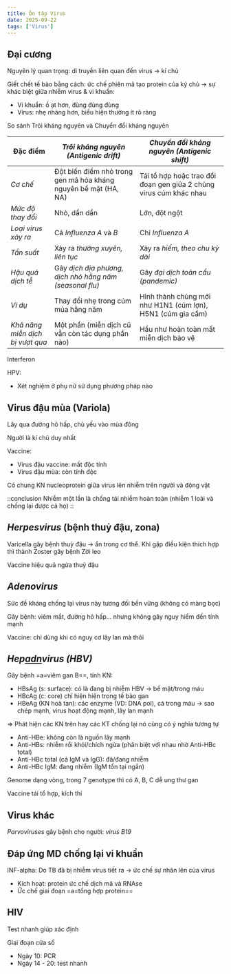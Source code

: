 ```yaml
---
title: Ôn tập Virus
date: 2025-09-22
tags: ['Virus']
---
```


## Đại cương

Nguyên lý quan trọng: di truyền liên quan đến virus -> kí chủ

Giết chết tế bào bằng cách: ức chế phiên mã tạo protein của ký chủ -> sự khác biệt giữa nhiễm virus & vi khuẩn:

- Vi khuẩn: ồ ạt hơn, đùng đùng đùng
- Virus: nhẹ nhàng hơn, biểu hiện thường ít rõ ràng

So sánh Trôi kháng nguyên và Chuyển đổi kháng nguyên

| Đặc điểm | *Trôi kháng nguyên (Antigenic drift)* | *Chuyển đổi kháng nguyên (Antigenic shift)* |
|-----------|------------------------------------------|-----------------------------------------------|
| *Cơ chế* | Đột biến điểm nhỏ trong gen mã hóa kháng nguyên bề mặt (HA, NA) | Tái tổ hợp hoặc trao đổi đoạn gen giữa 2 chủng virus cúm khác nhau |
| *Mức độ thay đổi* | Nhỏ, dần dần | Lớn, đột ngột |
| *Loại virus xảy ra* | Cả *Influenza A* và *B* | Chỉ *Influenza A* |
| *Tần suất* | Xảy ra *thường xuyên, liên tục* | Xảy ra *hiếm, theo chu kỳ dài* |
| *Hậu quả dịch tễ* | Gây *dịch địa phương, dịch nhỏ hằng năm (seasonal flu)* | Gây *đại dịch toàn cầu (pandemic)* |
| *Ví dụ* | Thay đổi nhẹ trong cúm mùa hằng năm | Hình thành chủng mới như H1N1 (cúm lợn), H5N1 (cúm gia cầm) |
| *Khả năng miễn dịch bị vượt qua* | Một phần (miễn dịch cũ vẫn còn tác dụng phần nào) | Hầu như hoàn toàn mất miễn dịch bảo vệ |

Interferon

HPV:

- Xét nghiệm ở phụ nữ sử dụng phương pháp nào

## Virus đậu mùa (Variola)

Lây qua đường hô hấp, chủ yếu vào mùa đông

Người là kí chủ duy nhất

Vaccine:

- Virus đậu vaccine: mất độc tính
- Virus đậu mùa: còn tính độc

Có chung KN nucleoprotein giữa virus lên nhiễm trên người và động vật

::conclusion
Nhiễm một lần là chống tái nhiễm hoàn toàn (nhiễm 1 loài và chống lại được cả họ)
::

## *Herpesvirus* (bệnh thuỷ đậu, zona)

Varicella gây bệnh thuỷ đậu -> ẩn trong cơ thể.
Khi gặp điều kiện thích hợp thì thành Zoster gây bệnh Zời leo

Vaccine hiệu quả ngừa thuỷ đậu

## *Adenovirus*

Sức đề kháng chống lại virus này tương đối bền vững (không có màng bọc)

Gây bệnh: viêm mắt, đường hô hấp... nhưng không gây nguy hiểm đến tính mạnh

Vaccine: chỉ dùng khi có nguy cơ lây lan mà thôi

## *Hep<u>adn</u>virus (HBV)*

Gây bệnh =a=viêm gan B==, tính KN:

- HBsAg (s: surface): có là đang bị nhiễm HBV -> bề mặt/trong máu
- HBcAg (c: core) chỉ hiện hiện trong tế bào gan
- HBeAg (KN hoà tan): các enzyme (VD: DNA pol), cả trong máu -> sao chép mạnh, virus hoạt động mạnh, lây lan mạnh

=> Phát hiện các KN trên hay các KT chống lại nó cũng có ý nghĩa tương tự

- Anti-HBe: không còn là nguồn lây mạnh
- Anti-HBs: nhiễm rồi khỏi/chích ngừa (phân biệt với nhau nhờ Anti-HBc total)
- Anti-HBc total (cả IgM và IgG): đã/đang nhiễm
- Anti-HBc IgM: đang nhiễm (IgM tồn tại ngắn)

Genome dạng vòng, trong 7 genotype thì có A, B, C dễ ung thư gan

Vaccine tái tổ hợp, kích thí

## Virus khác

*Parvoviruses* gây bệnh cho người: <i>virus B19</i>

## Đáp ứng MD chống lại vi khuẩn

INF-alpha: Do TB đã bị nhiễm virus tiết ra -> ức chế sự nhân lên của virus

- Kích hoạt: protein ức chế dịch mã và RNAse
- Ức chế giai đoạn =a=tổng hợp protein==

## HIV

Test nhanh giúp xác định

Giai đoạn cửa sổ

- Ngày 10: PCR
- Ngày 14 - 20: test nhanh
